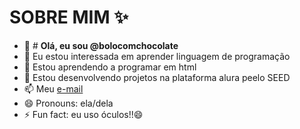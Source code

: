 # SOBRE MIM ✨


- 👋 # **Olá, eu sou @bolocomchocolate**
- 👀 Eu estou interessada em aprender linguagem de programação
- 🌱 Estou aprendendo a programar em html
- 💞️ Estou desenvolvendo projetos na plataforma alura peelo SEED
- 📫 Meu [e-mail](martins.souza.sarah@escola.pr.gov.br)
- 😄 Pronouns: ela/dela
- ⚡ Fun fact: eu uso óculos!!😄 


